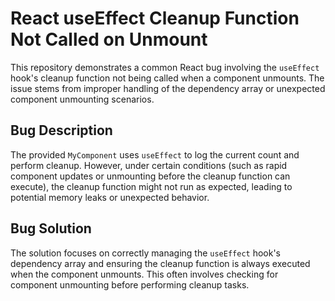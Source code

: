 # React useEffect Cleanup Function Not Called on Unmount

This repository demonstrates a common React bug involving the `useEffect` hook's cleanup function not being called when a component unmounts. The issue stems from improper handling of the dependency array or unexpected component unmounting scenarios.

## Bug Description
The provided `MyComponent` uses `useEffect` to log the current count and perform cleanup.  However, under certain conditions (such as rapid component updates or unmounting before the cleanup function can execute), the cleanup function might not run as expected, leading to potential memory leaks or unexpected behavior.

## Bug Solution
The solution focuses on correctly managing the `useEffect` hook's dependency array and ensuring the cleanup function is always executed when the component unmounts.  This often involves checking for component unmounting before performing cleanup tasks.